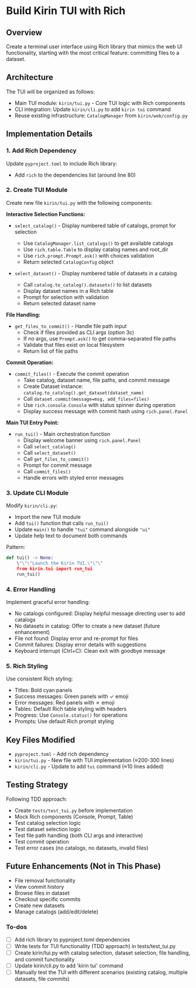 <!-- 201d6c06-31b0-47b6-8017-59df03ef85e8 5d47212c-729c-4681-b0d6-e36fe2c8313a -->
# Build Kirin TUI with Rich

## Overview

Create a terminal user interface using Rich library that mimics the web UI
functionality, starting with the most critical feature: committing files to a
dataset.

## Architecture

The TUI will be organized as follows:

- Main TUI module: `kirin/tui.py` - Core TUI logic with Rich components
- CLI integration: Update `kirin/cli.py` to add `kirin tui` command
- Reuse existing infrastructure: `CatalogManager` from `kirin/web/config.py`

## Implementation Details

### 1. Add Rich Dependency

Update `pyproject.toml` to include Rich library:

- Add `rich` to the dependencies list (around line 80)

### 2. Create TUI Module

Create new file `kirin/tui.py` with the following components:

**Interactive Selection Functions:**

- `select_catalog()` - Display numbered table of catalogs, prompt for selection
  - Use `CatalogManager.list_catalogs()` to get available catalogs
  - Use `rich.table.Table` to display catalog names and root_dir
  - Use `rich.prompt.Prompt.ask()` with choices validation
  - Return selected `CatalogConfig` object

- `select_dataset()` - Display numbered table of datasets in a catalog
  - Call `catalog.to_catalog().datasets()` to list datasets
  - Display dataset names in a Rich table
  - Prompt for selection with validation
  - Return selected dataset name

**File Handling:**

- `get_files_to_commit()` - Handle file path input
  - Check if files provided as CLI args (option 3c)
  - If no args, use `Prompt.ask()` to get comma-separated file paths
  - Validate that files exist on local filesystem
  - Return list of file paths

**Commit Operation:**

- `commit_files()` - Execute the commit operation
  - Take catalog, dataset name, file paths, and commit message
  - Create Dataset instance: `catalog.to_catalog().get_dataset(dataset_name)`
  - Call `dataset.commit(message=msg, add_files=files)`
  - Use `rich.console.Console` with status spinner during operation
  - Display success message with commit hash using `rich.panel.Panel`

**Main TUI Entry Point:**

- `run_tui()` - Main orchestration function
  - Display welcome banner using `rich.panel.Panel`
  - Call `select_catalog()`
  - Call `select_dataset()`
  - Call `get_files_to_commit()`
  - Prompt for commit message
  - Call `commit_files()`
  - Handle errors with styled error messages

### 3. Update CLI Module

Modify `kirin/cli.py`:

- Import the new TUI module
- Add `tui()` function that calls `run_tui()`
- Update `main()` to handle `"tui"` command alongside `"ui"`
- Update help text to document both commands

Pattern:

```python
def tui() -> None:
    \"\"\"Launch the Kirin TUI.\"\"\"
    from kirin.tui import run_tui
    run_tui()
```

### 4. Error Handling

Implement graceful error handling:

- No catalogs configured: Display helpful message directing user to add catalogs
- No datasets in catalog: Offer to create a new dataset (future enhancement)
- File not found: Display error and re-prompt for files
- Commit failures: Display error details with suggestions
- Keyboard interrupt (Ctrl+C): Clean exit with goodbye message

### 5. Rich Styling

Use consistent Rich styling:

- Titles: Bold cyan panels
- Success messages: Green panels with ✓ emoji
- Error messages: Red panels with ✗ emoji
- Tables: Default Rich table styling with headers
- Progress: Use `Console.status()` for operations
- Prompts: Use default Rich prompt styling

## Key Files Modified

- `pyproject.toml` - Add rich dependency
- `kirin/tui.py` - New file with TUI implementation (≈200-300 lines)
- `kirin/cli.py` - Update to add `tui` command (≈10 lines added)

## Testing Strategy

Following TDD approach:

- Create `tests/test_tui.py` before implementation
- Mock Rich components (Console, Prompt, Table)
- Test catalog selection logic
- Test dataset selection logic
- Test file path handling (both CLI args and interactive)
- Test commit operation
- Test error cases (no catalogs, no datasets, invalid files)

## Future Enhancements (Not in This Phase)

- File removal functionality
- View commit history
- Browse files in dataset
- Checkout specific commits
- Create new datasets
- Manage catalogs (add/edit/delete)

### To-dos

- [ ] Add rich library to pyproject.toml dependencies
- [ ] Write tests for TUI functionality (TDD approach) in tests/test_tui.py
- [ ] Create kirin/tui.py with catalog selection, dataset selection, file
  handling, and commit functionality
- [ ] Update kirin/cli.py to add 'kirin tui' command
- [ ] Manually test the TUI with different scenarios (existing catalog,
  multiple datasets, file commits)
